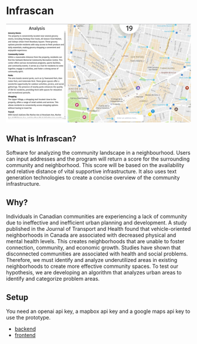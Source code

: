 # Infrascan

![Front End Image](./image.png)

## What is Infrascan?

Software for analyzing the community landscape in a neighbourhood.
Users can input addresses and the program will return a score for the surrounding community and neighborhood. This score will be based on the availability and relative distance of vital supportive infrastructure. It also uses text generation technologies to create a concise overview of the community infrastructure.

## Why?

Individuals in Canadian communities are experiencing a lack of community due to ineffective and inefficient urban planning and development. A study published in the Journal of Transport and Health found that vehicle-oriented neighborhoods in Canada are associated with decreased physical and mental health levels. This creates neighborhoods that are unable to foster connection, community, and economic growth. Studies have shown that disconnected communities are associated with health and social problems. Therefore, we must identify and analyze underutilized areas in existing neighborhoods to create more effective community spaces. To test our hypothesis, we are developing an algorithm that analyzes urban areas to identify and categorize problem areas. 

## Setup

You need an openai api key, a mapbox api key and a google maps api key to use the prototype.

- [backend](./backend/readme.md)
- [frontend](./frontend/readme.md)